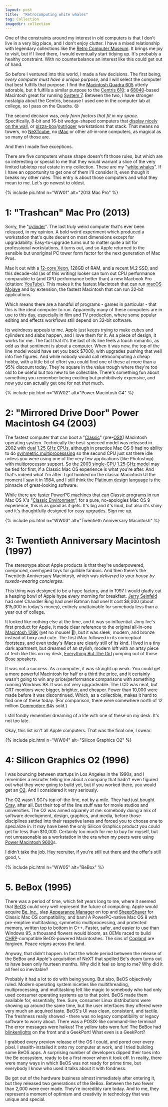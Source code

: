 ```yaml
---
layout: post
title:  "Retrocomputing white whales"
tag: Collection
imagedir: collection
---
```


One of the constraints around my interest in old computers is that I don't live in a very big place, and I don't  enjoy clutter. I have a mixed relationship with legendary collections like the [Retro Computer Museum](https://retrocomputermuseum.co.uk/). It brings me joy to visit, but if I lived there, I would eventually start tidying up. It's probably a healthy constraint. With no counterbalance an interest like this could get out of hand.

So before I ventured into this world, I made a few decisions. The first being, *every computer must have a unique purpose*, and I will select the computer that best fulfills that purpose. I find the [Macintosh Quadra 605](https://en.wikipedia.org/wiki/Macintosh_Quadra_605#/media/File:Macintosh_quadra_605_warm.jpg) utterly adorable, but it fulfills a similar purpose to the [Centris 610](https://en.wikipedia.org/wiki/Macintosh_Quadra_610): a [68040](https://en.wikipedia.org/wiki/Motorola_68040)-based Macintosh great for running [System 7](https://en.wikipedia.org/wiki/System_7). Between the two, I have stronger nostalgia about the Centris, because I used one in the computer lab at college, so I pass on the Quadra. 😢

The second decision was, *only form factors that fit in my space*. Specifically, 8-bit and 16-bit wedge-shaped computers that [display nicely on the wall](/2023/01/08/collection-display.html), or [pizza-box](https://en.wikipedia.org/wiki/Pizza_box_form_factor)/[outrigger](https://en.wikipedia.org/wiki/Outrigger_Macintosh) workstations that stack. That means no towers, no [NeXTcube](https://en.wikipedia.org/wiki/NeXTcube), no [iMac](https://en.wikipedia.org/wiki/IMac_G3) or other all-in-one computers, as magical as so many of those are.

And then I made five exceptions.

There are five computers whose shape doesn't fit those rules, but which are so interesting or special to me that they would warrant a slice of the very limited tabletop real estate in my collection. These are my "[white whales](https://en.wikipedia.org/wiki/Moby-Dick)". If I have an opportunity to get one of them I'll consider it, even though it breaks my other rules. This entry is about those computers and what they mean to me. Let's go newest to oldest.

{% include pic.html n="WW01" alt="2013 Mac Pro" %}

# 1: "Trashcan" Mac Pro (2013)

Sorry, the "[cylinder](https://en.wikipedia.org/wiki/Mac_Pro#Cylinder_(2013))". The last truly weird computer that's ever been released, in my opinion. A bold weird experiment which produced a workstation that's quite decent on most dimensions except for upgradability. Easy-to-upgrade turns out to matter quite a bit for professional workstations, it turns out, and so Apple returned  to the sensible but unoriginal PC tower form factor for the next generation of Mac Pros.

Max it out with a [12-core Xeon](https://ark.intel.com/content/www/us/en/ark/products/75283/intel-xeon-processor-e52697-v2-30m-cache-2-70-ghz.html), 128GB of RAM, and a recent M.2 SSD, and this decade-old (as of this writing) looker can turn out CPU performance comparable to (and GPU performance better than) a new Macbook Pro (citation: [YouTube](ttps://www.youtube.com/watch?v=_XaZ2z7FEfA)). This makes it the fastest Macintosh that can run [macOS Mojave](https://en.wikipedia.org/wiki/MacOS_Mojave) and by extension, the fastest Macintosh that can run 32-bit applications.

Which means there are a handful of programs - games in particular - that this is the ideal computer to run. Apparently many of these computers are in use to this day, especially in film and TV production, where some popular editing and effects workflows still depend on 32-bit software.

Its weirdness appeals to me. Apple just keeps trying to make cubes and cylinders and slabs happen, and I love them for it. As a piece of design, it works for me. The fact that it's the last of its line feels a touch romantic, as odd as that sentiment is about a computer. When it was new, the top of the line model would have set you back $7000, with upgrades pushing that well into five figures. And while nobody would call retrocomputing a cheap hobby, with a little bit of effort you could find one of these at more than a 95% discount today.  They're square in the value trough where they're too old to be useful but too new to be collectible.  There's something fun about something you remember being exciting but prohibitively expensive, and now you can actually get one for not *that* much.

{% include pic.html n="WW02" alt="Power Macintosh G4" %}

# 2: "Mirrored Drive Door" Power Macintosh G4 (2003)

The fastest computer that can boot a "[Classic](https://en.wikipedia.org/wiki/Classic_Mac_OS)" (pre-[OSX](https://en.wikipedia.org/wiki/MacOS)) Macintosh operating system. Technically the best-specced model was released in 2002 with [dual 1.25 GHz CPUs](https://everymac.com/systems/apple/powermac_g4/specs/powermac_g4_1.25_dp_mdd.html), although in practice Mac OS 9 had no ability to do [symmetric multiprocesssing](https://www.techtarget.com/searchdatacenter/definition/SMP) so the second CPU just sat there idle unless you were using one of the very few applications (like Photoshop) with multiprocessor support. So the [2003 single-CPU 1.25 GHz model](https://everymac.com/systems/apple/powermac_g4/specs/powermac_g4_1.25_mdd.html) may be tied for first, if a Classic Mac OS experience is what you're after. And that's indeed what I'm after. I got hooked on the classic Macintosh UI the moment I saw it in 1984, and I still think the [Platinum design language](https://en.wikipedia.org/wiki/Appearance_Manager) is the pinnacle of great-looking software.

While there are [faster PowerPC machines](https://everymac.com/mac-answers/mac-os-9-classic-support-faq/last-macs-to-support-macos-9-classic.html) that can Classic programs in run Mac OS X's "[Classic Environment](https://en.wikipedia.org/wiki/List_of_macOS_built-in_apps#Classic)", for a pure, no-apologies Mac OS 9 experience, this is as good as it gets. It's big and it's loud, but also it's shiny and it's thoughtfully designed for easy upgrades. Sign me up.

{% include pic.html n="WW03" alt="Twentieth Anniversary Macintosh" %}

# 3: Twentieth Anniversary Macintosh (1997)

The stereotype about Apple products is that they're underpowered, overpriced, overhyped toys for gullible fanbois. And then there's the Twentieth Anniversary Macintosh, which was *delivered to your house by tuxedo-wearing concierges*. 

This thing was designed to be a hype factory, and in 1997 I would gladly eat a heaping bowl of Apple hype every morning for breakfast. [Jerry Seinfeld](https://productplacementblog.com/tv-series/apple-twentieth-anniversary-macintosh-computer-used-by-jerry-in-seinfeld-season-9-episode-9-the-apology-1997/) had one! Chandler Bing had one! Batman had one! It cost $8,000 (about $15,000 in today's money), entirely unattainable for somebody less than a year out of college. 

It looked like nothing else at the time, and it was so influential. Jony Ive's first product for Apple, it made clear reference to the original all-in-one [Macintosh 128K](https://en.wikipedia.org/wiki/Macintosh_128K) (yet no mouse! 🤯), but it was sleek, modern, and bronze instead of boxy and cute. The first iMac followed in its conceptual footsteps, and even today's iMacs are clearly still of its kind. I lived in a tiny dark apartment, but dreamed of an stylish, modern loft with an artsy piece of tech like this on my desk, [Everything But The Girl](https://open.spotify.com/album/2mKMc9g06B2uYTaYRYqpAk) pumping out of those Bose speakers.

It was not a success. As a computer, it was straight up weak. You could get a more powerful Macintosh for half or a third the price, and it certainly wasn't going to win any price/performance comparisons with something running Windows 98. It was not very upgradeable. The LCD was neat, but CRT monitors were bigger, brighter, and cheaper. Fewer than 10,000 were made before it was discontinued. Which, as a collectible, makes it hard to find one of these today. (For comparison, there were somewhere north of 12 million [Commodore 64](https://en.wikipedia.org/wiki/Commodore_64)s sold.)

I still fondly remember dreaming of a life with one of these on my desk. It's not too late.

Okay, this list isn't all Apple computers. That was the final one, I swear.

{% include pic.html n="WW04" alt="Silicon Graphics O2" %}

# 4: Silicon Graphics O2 (1996)

I was bouncing between startups in Los Angeles in the 1990s, and I remember a recruiter telling me about a company that hadn't even figured out what they were going to build yet, but if you worked there, you would get an [O2](http://www.sgistuff.net/hardware/systems/o2.html). And I considered it very seriously.

The O2 wasn't SGI's top-of-the-line, not by a mile. They had just bought [Cray](https://en.wikipedia.org/wiki/Cray), after all. But their top of the line stuff was for movie studios and universities. The O2 was aimed squarely at me: somebody doing a mix of software development, design, graphics, and media, before those disciplines settled into their respetive lanes and forced you to choose one to specialize in. It may have been the only Silicon Graphics product you could get for less than $10,000. Certainly too much for me to buy for myself, but not unreasonable as a workstation in the era when my peers were using [Power Macintosh 9600](https://en.wikipedia.org/wiki/Power_Macintosh_9600)s.

I didn't take the job. Hey recruiter, if you're still out there and the offer's still good, 📞.

{% include pic.html n="WW05" alt="BeBox" %}

# 5. BeBox (1995)

There was a period of time, which felt years long to me, where it seemed that [BeOS](https://en.wikipedia.org/wiki/BeOS) could very well represent the future of computing. Apple would acquire [Be, Inc.](https://en.wikipedia.org/wiki/Be_Inc.), slap [Appearance Manager](https://en.wikipedia.org/wiki/Appearance_Manager) on top and [SheepShaver](https://en.wikipedia.org/wiki/SheepShaver) for Classic Mac OS compatibility, and bam! A PowerPC-native Mac OS 8 with pre-emptive multitasking, symmetric multiprocessing, and protected memory, written top to bottom in C++. Faster, safer, and easier to use than Windows 95, a thousand flowers would bloom, as OEMs raced to build [CHRP](https://en.wikipedia.org/wiki/Common_Hardware_Reference_Platform)-compatible BeOS-powered Macintoshes. The sins of [Copland](/2023/03/19/copland.html) are forgiven. Peace reigns across the land.

Anyway, that didn't happen. In fact the whole period between the release of the BeBox and Apple's acquisition of NeXT that spelled Be's doom turns out to have been only fourteen months. Why did it feel so long to me? Why did it all feel so inevitable?

Probably it had a lot to do with being young. But also, BeOS objectively ruled. Modern operating system niceties like multithreading, multiprocessing, and multitasking felt like magic to somebody who had only used consumer operating systems up to that point. BeOS made them available for, essentially, free. Sure, consumer Linux distributions were showing up around the same time, but the user interfaces they offered were very much an acquired taste. BeOS's UI was clean, consistent, and tactile. The freshness really showed - there was no legacy compatibility or legacy software to worry about. There was a POSIX-like command-line terminal! The error messages were haikus! The yellow tabs were fun! The BeBox had [blinkenlights](https://en.wikipedia.org/wiki/Blinkenlights) on the front and a GeekPort! What even is a GeekPort?

I grabbed every preview release of the OS I could, and pored over every pixel. I stealth-installed it onto my computer at work, and I tried building some BeOS apps. A surprising number of developers dipped their toes into the Be ecosystem, ready to be a first mover when it took off. In reality, there were many ways in which BeOS was not ready for prime time, but everybody I know who used it talks about it with fondness.

Be got out of the hardware business almost immediately after entering it, but they released two generations of the BeBox. Between the two fewer than 2,000 were ever made. They're incredibly rare today. And to me, they represent a moment of optimism and creativity in technology that was unique and special.